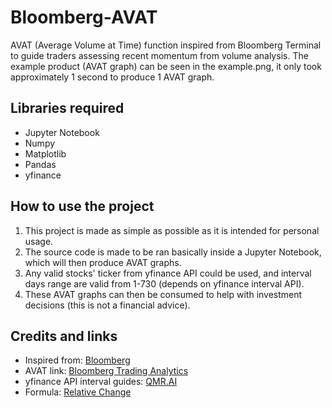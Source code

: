 # Bloomberg-AVAT
AVAT (Average Volume at Time) function inspired from Bloomberg Terminal to guide traders assessing recent momentum from volume analysis.
The example product (AVAT graph) can be seen in the example.png, it only took approximately 1 second to produce 1 AVAT graph.

## Libraries required
- Jupyter Notebook
- Numpy
- Matplotlib
- Pandas
- yfinance

## How to use the project
1. This project is made as simple as possible as it is intended for personal usage.
2. The source code is made to be ran basically inside a Jupyter Notebook, which will then produce AVAT graphs.
3. Any valid stocks' ticker from yfinance API could be used, and interval days range are valid from 1-730 (depends on yfinance interval API).
4. These AVAT graphs can then be consumed to help with investment decisions (this is not a financial advice).

## Credits and links
- Inspired from: [Bloomberg](https://www.bloomberg.com/uk)
- AVAT link: [Bloomberg Trading Analytics](https://data.bloomberglp.com/professional/sites/10/2-Trading-analytics.pdf)
- yfinance API interval guides: [QMR.AI](https://www.qmr.ai/yfinance-library-the-definitive-guide/)
- Formula: [Relative Change](https://en.wikipedia.org/wiki/Relative_change)
